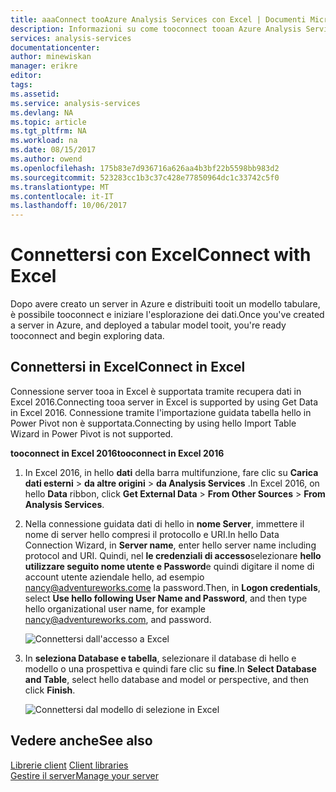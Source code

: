 ```yaml
---
title: aaaConnect tooAzure Analysis Services con Excel | Documenti Microsoft
description: Informazioni su come tooconnect tooan Azure Analysis Services server utilizzando Excel.
services: analysis-services
documentationcenter: 
author: minewiskan
manager: erikre
editor: 
tags: 
ms.assetid: 
ms.service: analysis-services
ms.devlang: NA
ms.topic: article
ms.tgt_pltfrm: NA
ms.workload: na
ms.date: 08/15/2017
ms.author: owend
ms.openlocfilehash: 175b83e7d936716a626aa4b3bf22b5598bb983d2
ms.sourcegitcommit: 523283cc1b3c37c428e77850964dc1c33742c5f0
ms.translationtype: MT
ms.contentlocale: it-IT
ms.lasthandoff: 10/06/2017
---
```

# <a name="connect-with-excel"></a><span data-ttu-id="263a1-103">Connettersi con Excel</span><span class="sxs-lookup"><span data-stu-id="263a1-103">Connect with Excel</span></span>

<span data-ttu-id="263a1-104">Dopo avere creato un server in Azure e distribuiti tooit un modello tabulare, è possibile tooconnect e iniziare l'esplorazione dei dati.</span><span class="sxs-lookup"><span data-stu-id="263a1-104">Once you've created a server in Azure, and deployed a tabular model tooit, you're ready tooconnect and begin exploring data.</span></span>


## <a name="connect-in-excel"></a><span data-ttu-id="263a1-105">Connettersi in Excel</span><span class="sxs-lookup"><span data-stu-id="263a1-105">Connect in Excel</span></span>

<span data-ttu-id="263a1-106">Connessione server tooa in Excel è supportata tramite recupera dati in Excel 2016.</span><span class="sxs-lookup"><span data-stu-id="263a1-106">Connecting tooa server in Excel is supported by using Get Data in Excel 2016.</span></span> <span data-ttu-id="263a1-107">Connessione tramite l'importazione guidata tabella hello in Power Pivot non è supportata.</span><span class="sxs-lookup"><span data-stu-id="263a1-107">Connecting by using hello Import Table Wizard in Power Pivot is not supported.</span></span> 

<span data-ttu-id="263a1-108">**tooconnect in Excel 2016**</span><span class="sxs-lookup"><span data-stu-id="263a1-108">**tooconnect in Excel 2016**</span></span>

1. <span data-ttu-id="263a1-109">In Excel 2016, in hello **dati** della barra multifunzione, fare clic su **Carica dati esterni** > **da altre origini** > **da Analysis Services** .</span><span class="sxs-lookup"><span data-stu-id="263a1-109">In Excel 2016, on hello **Data** ribbon, click **Get External Data** > **From Other Sources** > **From Analysis Services**.</span></span>

2. <span data-ttu-id="263a1-110">Nella connessione guidata dati di hello in **nome Server**, immettere il nome di server hello compresi il protocollo e URI.</span><span class="sxs-lookup"><span data-stu-id="263a1-110">In hello Data Connection Wizard, in **Server name**, enter hello server name including protocol and URI.</span></span> <span data-ttu-id="263a1-111">Quindi, nel **le credenziali di accesso**selezionare **hello utilizzare seguito nome utente e Password**e quindi digitare il nome di account utente aziendale hello, ad esempio nancy@adventureworks.come la password.</span><span class="sxs-lookup"><span data-stu-id="263a1-111">Then, in **Logon credentials**, select **Use hello following User Name and Password**, and then type hello organizational user name, for example nancy@adventureworks.com, and password.</span></span>

    ![Connettersi dall'accesso a Excel](./media/analysis-services-connect-excel/aas-connect-excel-logon.png)

3. <span data-ttu-id="263a1-113">In **seleziona Database e tabella**, selezionare il database di hello e modello o una prospettiva e quindi fare clic su **fine**.</span><span class="sxs-lookup"><span data-stu-id="263a1-113">In **Select Database and Table**, select hello database and model or perspective, and then click **Finish**.</span></span>
   
    ![Connettersi dal modello di selezione in Excel](./media/analysis-services-connect-excel/aas-connect-excel-select.png)


## <a name="see-also"></a><span data-ttu-id="263a1-115">Vedere anche</span><span class="sxs-lookup"><span data-stu-id="263a1-115">See also</span></span>
<span data-ttu-id="263a1-116">[Librerie client](analysis-services-data-providers.md) </span><span class="sxs-lookup"><span data-stu-id="263a1-116">[Client libraries](analysis-services-data-providers.md) </span></span>  
[<span data-ttu-id="263a1-117">Gestire il server</span><span class="sxs-lookup"><span data-stu-id="263a1-117">Manage your server</span></span>](analysis-services-manage.md)     


